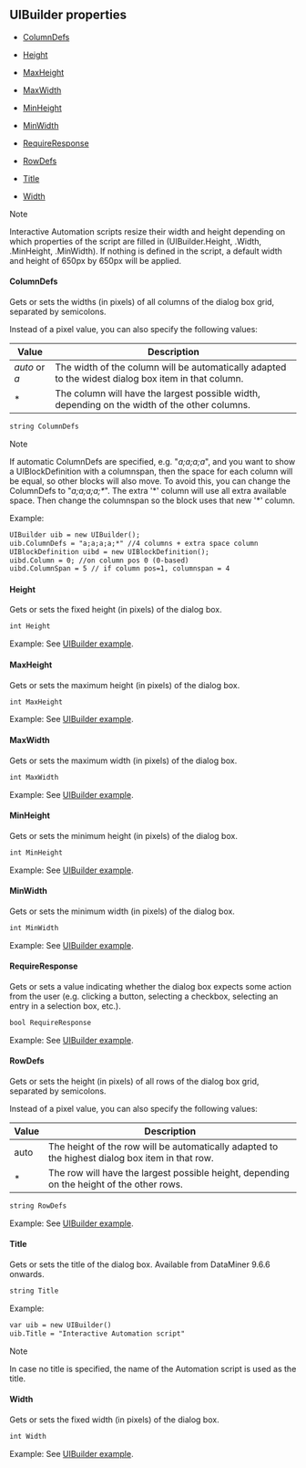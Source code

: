 ## UIBuilder properties

- [ColumnDefs](#columndefs)

- [Height](#height)

- [MaxHeight](#maxheight)

- [MaxWidth](#maxwidth)

- [MinHeight](#minheight)

- [MinWidth](#minwidth)

- [RequireResponse](#requireresponse)

- [RowDefs](#rowdefs)

- [Title](#title)

- [Width](#width)

> [!NOTE]
> Interactive Automation scripts resize their width and height depending on which properties of the script are filled in (UIBuilder.Height, .Width, .MinHeight, .MinWidth). If nothing is defined in the script, a default width and height of 650px by 650px will be applied.

#### ColumnDefs

Gets or sets the widths (in pixels) of all columns of the dialog box grid, separated by semicolons.

Instead of a pixel value, you can also specify the following values:

| Value                                                               | Description                                                                                         |
|---------------------------------------------------------------------|-----------------------------------------------------------------------------------------------------|
| *auto* or *a* | The width of the column will be automatically adapted to the widest dialog box item in that column. |
| \*                                                                  | The column will have the largest possible width, depending on the width of the other columns.       |

```txt
string ColumnDefs
```

> [!NOTE]
> If automatic ColumnDefs are specified, e.g. "*a;a;a;a*", and you want to show a UIBlockDefinition with a columnspan, then the space for each column will be equal, so other blocks will also move. To avoid this, you can change the ColumnDefs to "*a;a;a;a;\**". The extra '\*' column will use all extra available space. Then change the columnspan so the block uses that new '\*' column.

Example:

```txt
UIBuilder uib = new UIBuilder();
uib.ColumnDefs = "a;a;a;a;*" //4 columns + extra space column
UIBlockDefinition uibd = new UIBlockDefinition();
uibd.Column = 0; //on column pos 0 (0-based)
uibd.ColumnSpan = 5 // if column pos=1, columnspan = 4
```

#### Height

Gets or sets the fixed height (in pixels) of the dialog box.

```txt
int Height
```

Example: See [UIBuilder example](UIBuilder_example.md).

#### MaxHeight

Gets or sets the maximum height (in pixels) of the dialog box.

```txt
int MaxHeight
```

Example: See [UIBuilder example](UIBuilder_example.md).

#### MaxWidth

Gets or sets the maximum width (in pixels) of the dialog box.

```txt
int MaxWidth
```

Example: See [UIBuilder example](UIBuilder_example.md).

#### MinHeight

Gets or sets the minimum height (in pixels) of the dialog box.

```txt
int MinHeight
```

Example: See [UIBuilder example](UIBuilder_example.md).

#### MinWidth

Gets or sets the minimum width (in pixels) of the dialog box.

```txt
int MinWidth
```

Example: See [UIBuilder example](UIBuilder_example.md).

#### RequireResponse

Gets or sets a value indicating whether the dialog box expects some action from the user (e.g. clicking a button, selecting a checkbox, selecting an entry in a selection box, etc.).

```txt
bool RequireResponse
```

Example: See [UIBuilder example](UIBuilder_example.md).

#### RowDefs

Gets or sets the height (in pixels) of all rows of the dialog box grid, separated by semicolons.

Instead of a pixel value, you can also specify the following values:

| Value | Description                                                                                     |
|-------|-------------------------------------------------------------------------------------------------|
| auto  | The height of the row will be automatically adapted to the highest dialog box item in that row. |
| \*    | The row will have the largest possible height, depending on the height of the other rows.       |

```txt
string RowDefs
```

Example: See [UIBuilder example](UIBuilder_example.md).

#### Title

Gets or sets the title of the dialog box. Available from DataMiner 9.6.6 onwards.

```txt
string Title
```

Example:

```txt
var uib = new UIBuilder()
uib.Title = "Interactive Automation script"
```

> [!NOTE]
> In case no title is specified, the name of the Automation script is used as the title.

#### Width

Gets or sets the fixed width (in pixels) of the dialog box.

```txt
int Width
```

Example: See [UIBuilder example](UIBuilder_example.md).
